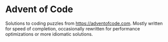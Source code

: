 # Advent of Code
Solutions to coding puzzles from https://adventofcode.com. Mostly written for speed of completion, occasionally rewritten for performance optimizations or more idiomatic solutions.
